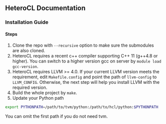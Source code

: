 ## HeteroCL Documentation


### Installation Guide

#### Steps
1. Clone the repo with `--recursive` option to make sure the submodules are also cloned.
2. HeteroCL requires a recent c++ compiler supporting C++ 11 (g++4.8 or higher). You can switch to a higher version gcc on server by `module load gcc-version`.
3. HeteroCL requires LLVM >= 4.0. If your current LLVM version meets the requirement, edit `Makefile.config` and point the path of `llvm-config` to `LLVM_CONFIG`. Otherwise, the next step will help you install LLVM with the required version.
4. Build the whole project by `make`.
5. Update your Python path
```bash
export PYTHONPATH=/path/to/tvm/python:/path/to/hcl/python:$PYTHONPATH
```
You can omit the first path if you do not need tvm.
